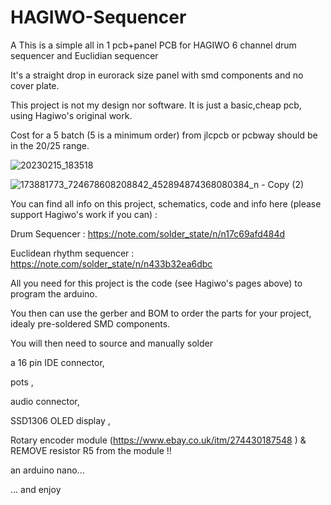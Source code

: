# HAGIWO-Sequencer
A This is a simple all in 1 pcb+panel  PCB for HAGIWO 6 channel drum sequencer and Euclidian sequencer

It's a straight drop in eurorack size panel with smd components and no cover plate.

This project is not my design nor software. It is just a basic,cheap pcb, using Hagiwo's original work. 

Cost for a 5 batch (5 is a minimum order) from jlcpcb or pcbway should be in the $20/$25 range.

![20230215_183518](https://user-images.githubusercontent.com/42693458/219123440-bb8d0c13-e791-4c46-b920-387ed9782990.jpg)

![173881773_724678608208842_452894874368080384_n - Copy (2)](https://user-images.githubusercontent.com/42693458/219125759-e30c87da-a57b-4828-89a0-b26aad07008e.png)

You can find all info on this project, schematics, code and info here (please support Hagiwo's work if you can) : 

Drum Sequencer : https://note.com/solder_state/n/n17c69afd484d

Euclidean rhythm sequencer : https://note.com/solder_state/n/n433b32ea6dbc

All you need for this project is the code (see Hagiwo's pages above) to program the arduino.

You then can use the gerber and BOM to order the parts for your project, idealy pre-soldered SMD components.


You will then need to source and manually solder 

a 16 pin IDE connector, 

pots , 

audio connector, 

SSD1306 OLED display , 

Rotary encoder module (https://www.ebay.co.uk/itm/274430187548 ) & REMOVE resistor R5 from the module !! 

an arduino nano...

...
and enjoy
